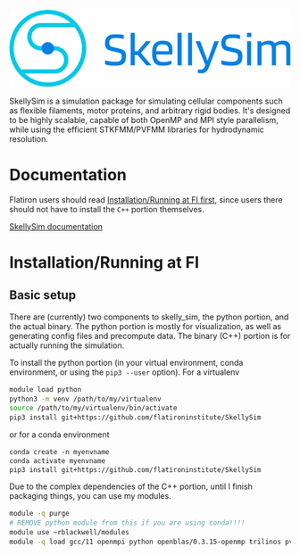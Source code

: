 ![](docs/source/images/SkellySim_Logo_RGB_Full.png)

SkellySim is a simulation package for simulating cellular components such as flexible filaments, motor proteins, and arbitrary rigid bodies.
It's designed to be highly scalable, capable of both OpenMP and MPI style parallelism, while using the efficient STKFMM/PVFMM libraries for hydrodynamic resolution.

# Documentation
Flatiron users should read [Installation/Running at FI first](#installation-running-at-fi),
since users there should not have to install the `C++` portion themselves.

[SkellySim documentation](https://users.flatironinstitute.org/~rblackwell/py-skellysim)

# Installation/Running at FI
## Basic setup
There are (currently) two components to skelly_sim, the python portion, and the actual
binary. The python portion is mostly for visualization, as well as generating config files and
precompute data. The binary (C++) portion is for actually running the simulation.

To install the python portion (in your virtual environment, conda environment, or using the `pip3 --user` option). For a virtualenv
```bash
module load python
python3 -m venv /path/to/my/virtualenv
source /path/to/my/virtualenv/bin/activate
pip3 install git+https://github.com/flatironinstitute/SkellySim
```
or for a conda environment
```
conda create -n myenvname
conda activate myenvname
pip3 install git+https://github.com/flatironinstitute/SkellySim
```
Due to the complex dependencies of the C++ portion, until I finish packaging things, you can use my modules. 
```bash
module -q purge
# REMOVE python module from this if you are using conda!!!!
module use ~rblackwell/modules
module -q load gcc/11 openmpi python openblas/0.3.15-openmp trilinos pvfmm stkfmm fftw flexiblas skelly_sim
```
